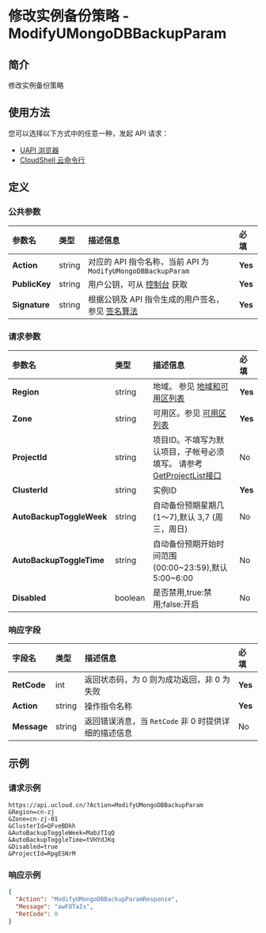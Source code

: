 # 修改实例备份策略 - ModifyUMongoDBBackupParam

## 简介

修改实例备份策略






## 使用方法

您可以选择以下方式中的任意一种，发起 API 请求：
- [UAPI 浏览器](https://console.ucloud.cn/uapi/detail?id=ModifyUMongoDBBackupParam)
- [CloudShell 云命令行](https://shell.ucloud.cn/)


## 定义

### 公共参数

| 参数名 | 类型 | 描述信息 | 必填 |
|:---|:---|:---|:---|
| **Action**     | string  | 对应的 API 指令名称，当前 API 为 `ModifyUMongoDBBackupParam`                        | **Yes** |
| **PublicKey**  | string  | 用户公钥，可从 [控制台](https://console.ucloud.cn/uapi/apikey) 获取                                             | **Yes** |
| **Signature**  | string  | 根据公钥及 API 指令生成的用户签名，参见 [签名算法](api/summary/signature.md)  | **Yes** |

### 请求参数

| 参数名 | 类型 | 描述信息 | 必填 |
|:---|:---|:---|:---|
| **Region** | string | 地域。 参见 [地域和可用区列表](https://docs.ucloud.cn/api/summary/regionlist) |**Yes**|
| **Zone** | string | 可用区。参见 [可用区列表](https://docs.ucloud.cn/api/summary/regionlist) |**Yes**|
| **ProjectId** | string | 项目ID。不填写为默认项目，子帐号必须填写。 请参考[GetProjectList接口](https://docs.ucloud.cn/api/summary/get_project_list) |No|
| **ClusterId** | string | 实例ID |**Yes**|
| **AutoBackupToggleWeek** | string | 自动备份预期星期几(1～7),默认 3,7 (周三，周日) |No|
| **AutoBackupToggleTime** | string | 自动备份预期开始时间范围(00:00\~23:59),默认 5:00\~6:00 |No|
| **Disabled** | boolean | 是否禁用,true:禁用;false:开启 |No|

### 响应字段

| 字段名 | 类型 | 描述信息 | 必填 |
|:---|:---|:---|:---|
| **RetCode** | int | 返回状态码，为 0 则为成功返回，非 0 为失败 |**Yes**|
| **Action** | string | 操作指令名称 |**Yes**|
| **Message** | string | 返回错误消息，当 `RetCode` 非 0 时提供详细的描述信息 |No|




## 示例

### 请求示例
    
```
https://api.ucloud.cn/?Action=ModifyUMongoDBBackupParam
&Region=cn-zj
&Zone=cn-zj-01
&ClusterId=QFveBDkh
&AutoBackupToggleWeek=MabzTIqQ
&AutoBackupToggleTime=tVHYdJKq
&Disabled=true
&ProjectId=RpgESNrM
```

### 响应示例
    
```json
{
  "Action": "ModifyUMongoDBBackupParamResponse",
  "Message": "awFOTaIs",
  "RetCode": 0
}
```





